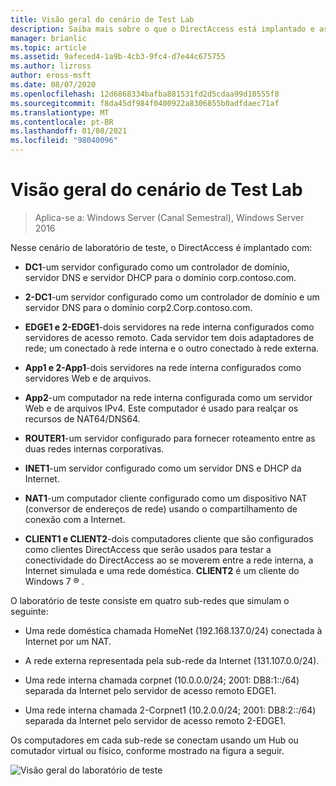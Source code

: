 ```yaml
---
title: Visão geral do cenário de Test Lab
description: Saiba mais sobre o que o DirectAccess está implantado e as quatro sub-redes que compõem o laboratório de teste.
manager: brianlic
ms.topic: article
ms.assetid: 9afeced4-1a9b-4cb3-9fc4-d7e44c675755
ms.author: lizross
author: eross-msft
ms.date: 08/07/2020
ms.openlocfilehash: 12d6868334bafba881531fd2d5cdaa99d10555f8
ms.sourcegitcommit: f8da45df984f0400922a8306855b0adfdaec71af
ms.translationtype: MT
ms.contentlocale: pt-BR
ms.lasthandoff: 01/08/2021
ms.locfileid: "98040096"
---
```

# <a name="overview-of-the-test-lab-scenario"></a>Visão geral do cenário de Test Lab

>Aplica-se a: Windows Server (Canal Semestral), Windows Server 2016

Nesse cenário de laboratório de teste, o DirectAccess é implantado com:

-   **DC1**-um servidor configurado como um controlador de domínio, servidor DNS e servidor DHCP para o domínio corp.contoso.com.

-   **2-DC1**-um servidor configurado como um controlador de domínio e um servidor DNS para o domínio corp2.Corp.contoso.com.

-   **EDGE1 e 2-EDGE1**-dois servidores na rede interna configurados como servidores de acesso remoto. Cada servidor tem dois adaptadores de rede; um conectado à rede interna e o outro conectado à rede externa.

-   **App1 e 2-App1**-dois servidores na rede interna configurados como servidores Web e de arquivos.

-   **App2**-um computador na rede interna configurada como um servidor Web e de arquivos IPv4. Este computador é usado para realçar os recursos de NAT64/DNS64.

-   **ROUTER1**-um servidor configurado para fornecer roteamento entre as duas redes internas corporativas.

-   **INET1**-um servidor configurado como um servidor DNS e DHCP da Internet.

-   **NAT1**-um computador cliente configurado como um dispositivo NAT (conversor de endereços de rede) usando o compartilhamento de conexão com a Internet.

-   **CLIENT1 e CLIENT2**-dois computadores cliente que são configurados como clientes DirectAccess que serão usados para testar a conectividade do DirectAccess ao se moverem entre a rede interna, a Internet simulada e uma rede doméstica. **CLIENT2** é um cliente do Windows 7 &reg;  .

O laboratório de teste consiste em quatro sub-redes que simulam o seguinte:

-   Uma rede doméstica chamada HomeNet (192.168.137.0/24) conectada à Internet por um NAT.

-   A rede externa representada pela sub-rede da Internet (131.107.0.0/24).

-   Uma rede interna chamada corpnet (10.0.0.0/24; 2001: DB8:1::/64) separada da Internet pelo servidor de acesso remoto EDGE1.

-   Uma rede interna chamada 2-Corpnet1 (10.2.0.0/24; 2001: DB8:2::/64) separada da Internet pelo servidor de acesso remoto 2-EDGE1.

Os computadores em cada sub-rede se conectam usando um Hub ou comutador virtual ou físico, conforme mostrado na figura a seguir.

![Visão geral do laboratório de teste](../../../media/Overview-of-the-Test-Lab-Scenario_4/TLG_DA_Multisite.png)



